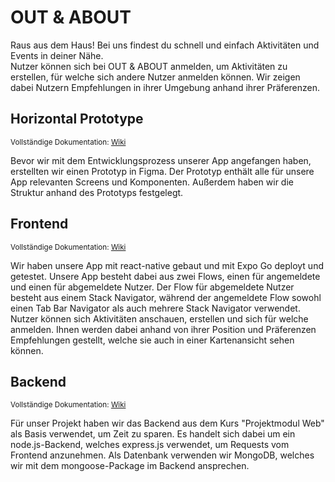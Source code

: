 # OUT & ABOUT

Raus aus dem Haus! Bei uns findest du schnell und einfach Aktivitäten und Events in deiner Nähe. 
<br />
Nutzer können sich bei OUT & ABOUT anmelden, um Aktivitäten zu erstellen, für welche sich andere Nutzer anmelden können. 
Wir zeigen dabei Nutzern Empfehlungen in ihrer Umgebung anhand ihrer Präferenzen.

## Horizontal Prototype
<small>Vollständige Dokumentation: [Wiki](https://github.com/mobileappdevhm23/app-app-37/wiki/Horizontal-Prototype) </small>

Bevor wir mit dem Entwicklungsprozess unserer App angefangen haben, erstellten wir einen Prototyp in Figma.
Der Prototyp enthält alle für unsere App relevanten Screens und Komponenten. Außerdem haben wir die Struktur anhand des Prototyps festgelegt.

## Frontend
<small>Vollständige Dokumentation: [Wiki](https://github.com/mobileappdevhm23/app-app-37/wiki/Frontend) </small>

Wir haben unsere App mit react-native gebaut und mit Expo Go deployt und getestet. Unsere App besteht dabei aus zwei Flows,
einen für angemeldete und einen für abgemeldete Nutzer. Der Flow für abgemeldete Nutzer besteht aus einem Stack Navigator,
während der angemeldete Flow sowohl einen Tab Bar Navigator als auch mehrere Stack Navigator verwendet.
<br />
Nutzer können sich Aktivitäten anschauen, erstellen und sich für welche anmelden. Ihnen werden dabei anhand von ihrer Position 
und Präferenzen Empfehlungen gestellt, welche sie auch in einer Kartenansicht sehen können.

## Backend
<small>Vollständige Dokumentation: [Wiki](https://github.com/mobileappdevhm23/app-app-37/wiki/Backend) </small>

Für unser Projekt haben wir das Backend aus dem Kurs "Projektmodul Web" als Basis verwendet, um Zeit zu sparen.
Es handelt sich dabei um ein node.js-Backend, welches express.js verwendet, um Requests vom Frontend anzunehmen. Als Datenbank
verwenden wir MongoDB, welches wir mit dem mongoose-Package im Backend ansprechen. 